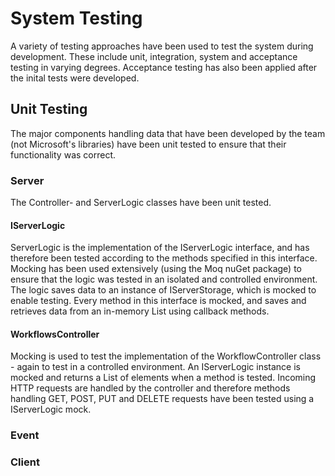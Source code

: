 # System Testing

A variety of testing approaches have been used to test the system during development. 
These include unit, integration, system and acceptance testing in varying degrees. Acceptance testing has also been applied after the inital tests were developed.

## Unit Testing
The major components handling data that have been developed by the team (not Microsoft's libraries) have been unit tested to ensure that their functionality was correct. 

### Server
The Controller- and ServerLogic classes have been unit tested. 

#### IServerLogic 
ServerLogic is the implementation of the IServerLogic interface, and has therefore been tested according to the methods specified in this interface. 
Mocking has been used extensively (using the Moq nuGet package) to ensure that the logic was tested in an isolated and controlled environment. 
The logic saves data to an instance of IServerStorage, which is mocked to enable testing. Every method in this interface is mocked, and saves and retrieves data from an in-memory List using callback methods.

#### WorkflowsController
Mocking is used to test the implementation of the WorkflowController class - again to test in a controlled environment. 
An IServerLogic instance is mocked and returns a List of elements when a method is tested. 
Incoming HTTP requests are handled by the controller and therefore methods handling GET, POST, PUT and DELETE requests have been tested using a IServerLogic mock. 
  
### Event

### Client

